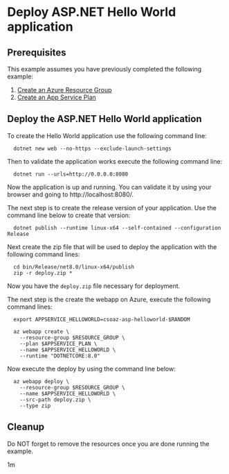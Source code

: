 
# Deploy ASP.NET Hello World application

## Prerequisites

This example assumes you have previously completed the following example:

1. [Create an Azure Resource Group](../../group/create/README.md)
1. [Create an App Service Plan](../create-plan/)

## Deploy the ASP.NET Hello World application

To create the Hello World application use the following command line:

```shell
  dotnet new web --no-https --exclude-launch-settings
```

Then to validate the application works execute the following command line:

<!-- workflow.skip() -->
```shell
  dotnet run --urls=http://0.0.0.0:8080
```

Now the application is up and running. You can validate it by using your
browser and going to http://localhost:8080/.

The next step is to create the release version of your application. Use the 
command line below to create that version:

```shell
  dotnet publish --runtime linux-x64 --self-contained --configuration Release
```

Next create the zip file that will be used to deploy the application with the
following command lines:

```shell
  cd bin/Release/net8.0/linux-x64/publish
  zip -r deploy.zip *
```

Now you have the `deploy.zip` file necessary for deployment.

The next step is the create the webapp on Azure, execute the following command
lines:

```shell
  export APPSERVICE_HELLOWORLD=csoaz-asp-helloworld-$RANDOM

  az webapp create \
    --resource-group $RESOURCE_GROUP \
    --plan $APPSERVICE_PLAN \
    --name $APPSERVICE_HELLOWORLD \
    --runtime "DOTNETCORE:8.0"
```

Now execute the deploy by using the command line below:

```shell
  az webapp deploy \
    --resource-group $RESOURCE_GROUP \
    --name $APPSERVICE_HELLOWORLD \
    --src-path deploy.zip \
    --type zip
```

## Cleanup

Do NOT forget to remove the resources once you are done running the example.

1m

